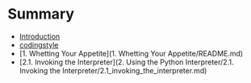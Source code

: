 # Summary

* [Introduction](README.md)
* [codingstyle](codingstyle/README.md)
* [1. Whetting Your Appetite](1. Whetting Your Appetite/README.md)
* [2.1. Invoking the Interpreter](2. Using the Python Interpreter/2.1. Invoking the Interpreter/2.1_invoking_the_interpreter.md)

